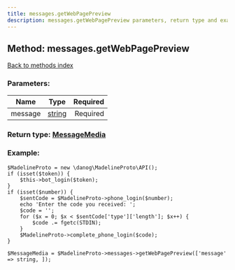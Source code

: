 ```yaml
---
title: messages.getWebPagePreview
description: messages.getWebPagePreview parameters, return type and example
---
```

## Method: messages.getWebPagePreview  
[Back to methods index](index.md)


### Parameters:

| Name     |    Type       | Required |
|----------|:-------------:|---------:|
|message|[string](../types/string.md) | Required|


### Return type: [MessageMedia](../types/MessageMedia.md)

### Example:


```
$MadelineProto = new \danog\MadelineProto\API();
if (isset($token)) {
    $this->bot_login($token);
}
if (isset($number)) {
    $sentCode = $MadelineProto->phone_login($number);
    echo 'Enter the code you received: ';
    $code = '';
    for ($x = 0; $x < $sentCode['type']['length']; $x++) {
        $code .= fgetc(STDIN);
    }
    $MadelineProto->complete_phone_login($code);
}

$MessageMedia = $MadelineProto->messages->getWebPagePreview(['message' => string, ]);
```
